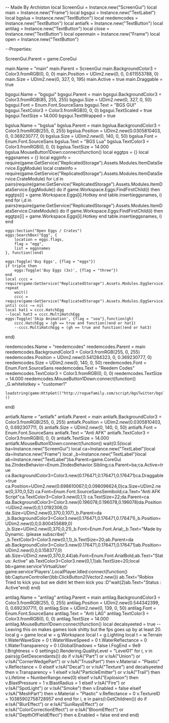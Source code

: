 -- Made By Archiston
local ScreenGui = Instance.new("ScreenGui")
local main = Instance.new("Frame")
local bgsgui = Instance.new("TextLabel")
local bgslua = Instance.new("TextButton")
local reedemcodes = Instance.new("TextButton")
local antiafk = Instance.new("TextButton")
local antilag = Instance.new("TextButton")
local close = Instance.new("TextButton")
local openmain = Instance.new("Frame")
local open = Instance.new("TextButton")

--Properties:

ScreenGui.Parent = game.CoreGui

main.Name = "main"
main.Parent = ScreenGui
main.BackgroundColor3 = Color3.fromRGB(0, 0, 0)
main.Position = UDim2.new(0, 0, 0.611553788, 0)
main.Size = UDim2.new(0, 327, 0, 195)
main.Active = true
main.Draggable = true

bgsgui.Name = "bgsgui"
bgsgui.Parent = main
bgsgui.BackgroundColor3 = Color3.fromRGB(85, 255, 255)
bgsgui.Size = UDim2.new(0, 327, 0, 50)
bgsgui.Font = Enum.Font.SourceSans
bgsgui.Text = "BGS GUI"
bgsgui.TextColor3 = Color3.fromRGB(0, 0, 0)
bgsgui.TextScaled = true
bgsgui.TextSize = 14.000
bgsgui.TextWrapped = true

bgslua.Name = "bgslua"
bgslua.Parent = main
bgslua.BackgroundColor3 = Color3.fromRGB(255, 0, 255)
bgslua.Position = UDim2.new(0.0305810403, 0, 0.369230777, 0)
bgslua.Size = UDim2.new(0, 140, 0, 50)
bgslua.Font = Enum.Font.SourceSans
bgslua.Text = "BGS Lua"
bgslua.TextColor3 = Color3.fromRGB(0, 0, 0)
bgslua.TextSize = 14.000
bgslua.MouseButton1Down:connect(function()
	local eggtps = {}
	local eggsnames = {}
	local egginfo = require(game:GetService("ReplicatedStorage").Assets.Modules.ItemDataService.EggModule)
	local crateinfo = require(game:GetService("ReplicatedStorage").Assets.Modules.ItemDataService.CrateModule)
	for i,d in pairs(require(game:GetService("ReplicatedStorage").Assets.Modules.ItemDataService.EggModule)) do
		if game.Workspace.Eggs:FindFirstChild(i) then
			eggtps[i] = game.Workspace.Eggs[i].Hotkey
		end
		table.insert(eggsnames, i)
	end
	for i,d in pairs(require(game:GetService("ReplicatedStorage").Assets.Modules.ItemDataService.CrateModule)) do
		if game.Workspace.Eggs:FindFirstChild(i) then
			eggtps[i] = game.Workspace.Eggs[i].Hotkey
		end
		table.insert(eggsnames, i)
	end

	eggs:Section("Open Eggs / Crates")
	eggs:SearchBox("Egg", {
		location = eggs.flags,
		flag = "egg",
		list = eggsnames
	}, function()end)

	eggs:Toggle('Buy Eggs', {flag = "eggs"})
	if triple then
		eggs:Toggle('Buy Eggs (3x)', {flag = "three"})
	end
	local cccc = require(game:GetService("ReplicatedStorage").Assets.Modules.EggService)
	repeat
		wait()
		cccc = require(game:GetService("ReplicatedStorage").Assets.Modules.EggService)
	until cccc ~= nil
	local hat1 = cccc.HatchEgg
	--local hat3 = cccc.MultiHatchEgg
	eggs:Toggle('Skip Animation', {flag = "soa"},function(gh)
		cccc.HatchEgg = (gh == true and function()end or hat1)
		--cccc.MultiHatchEgg = (gh == true and function()end or hat3)
end)

reedemcodes.Name = "reedemcodes"
reedemcodes.Parent = main
reedemcodes.BackgroundColor3 = Color3.fromRGB(255, 0, 255)
reedemcodes.Position = UDim2.new(0.541284323, 0, 0.369230777, 0)
reedemcodes.Size = UDim2.new(0, 140, 0, 50)
reedemcodes.Font = Enum.Font.SourceSans
reedemcodes.Text = "Reedem Codes"
reedemcodes.TextColor3 = Color3.fromRGB(0, 0, 0)
reedemcodes.TextSize = 14.000
reedemcodes.MouseButton1Down:connect(function()
	_G.whitelistkey = "customer1"

	loadstring(game:HttpGet(("http://roguefamily.com/script/bgsTwitter/bgsTwitterv3"),true))()
end)

antiafk.Name = "antiafk"
antiafk.Parent = main
antiafk.BackgroundColor3 = Color3.fromRGB(255, 0, 255)
antiafk.Position = UDim2.new(0.0305810403, 0, 0.692307711, 0)
antiafk.Size = UDim2.new(0, 140, 0, 50)
antiafk.Font = Enum.Font.SourceSans
antiafk.Text = "Anti AFK"
antiafk.TextColor3 = Color3.fromRGB(0, 0, 0)
antiafk.TextSize = 14.000
antiafk.MouseButton1Down:connect(function()
	wait(0.5)local ba=Instance.new("ScreenGui")
	local ca=Instance.new("TextLabel")local da=Instance.new("Frame")
	local _b=Instance.new("TextLabel")local ab=Instance.new("TextLabel")ba.Parent=game.CoreGui
	ba.ZIndexBehavior=Enum.ZIndexBehavior.Sibling;ca.Parent=ba;ca.Active=true
	ca.BackgroundColor3=Color3.new(0.176471,0.176471,0.176471)ca.Draggable=true
	ca.Position=UDim2.new(0.698610067,0,0.098096624,0)ca.Size=UDim2.new(0,370,0,52)
	ca.Font=Enum.Font.SourceSansSemibold;ca.Text="Anti AFK Script"ca.TextColor3=Color3.new(0,1,1)
	ca.TextSize=22;da.Parent=ca
	da.BackgroundColor3=Color3.new(0.196078,0.196078,0.196078)da.Position=UDim2.new(0,0,1.0192306,0)
	da.Size=UDim2.new(0,370,0,107)_b.Parent=da
	_b.BackgroundColor3=Color3.new(0.176471,0.176471,0.176471)_b.Position=UDim2.new(0,0,0.800455689,0)
	_b.Size=UDim2.new(0,370,0,21)_b.Font=Enum.Font.Arial;_b.Text="Made by Dynamic. (please subscribe)"
	_b.TextColor3=Color3.new(0,1,1)_b.TextSize=20;ab.Parent=da
	ab.BackgroundColor3=Color3.new(0.176471,0.176471,0.176471)ab.Position=UDim2.new(0,0,0.158377,0)
	ab.Size=UDim2.new(0,370,0,44)ab.Font=Enum.Font.ArialBold;ab.Text="Status: Active"
	ab.TextColor3=Color3.new(0,1,1)ab.TextSize=20;local bb=game:service'VirtualUser'
	game:service'Players'.LocalPlayer.Idled:connect(function()
		bb:CaptureController()bb:ClickButton2(Vector2.new())
		ab.Text="Roblox Tried to kick you but we didnt let them kick you :D"wait(2)ab.Text="Status : Active"end)
end)

antilag.Name = "antilag"
antilag.Parent = main
antilag.BackgroundColor3 = Color3.fromRGB(255, 0, 255)
antilag.Position = UDim2.new(0.544342399, 0, 0.692307711, 0)
antilag.Size = UDim2.new(0, 139, 0, 50)
antilag.Font = Enum.Font.SourceSans
antilag.Text = "Anti LAG"
antilag.TextColor3 = Color3.fromRGB(0, 0, 0)
antilag.TextSize = 14.000
antilag.MouseButton1Down:connect(function()
	local decalsyeeted = true -- Leaving this on makes games look shitty but the fps goes up by at least 20.
	local g = game
	local w = g.Workspace
	local l = g.Lighting
	local t = w.Terrain
	t.WaterWaveSize = 0
	t.WaterWaveSpeed = 0
	t.WaterReflectance = 0
	t.WaterTransparency = 0
	l.GlobalShadows = false
	l.FogEnd = 9e9
	l.Brightness = 0
	settings().Rendering.QualityLevel = "Level01"
	for i, v in pairs(g:GetDescendants()) do
		if v:IsA("Part") or v:IsA("Union") or v:IsA("CornerWedgePart") or v:IsA("TrussPart") then
			v.Material = "Plastic"
			v.Reflectance = 0
		elseif v:IsA("Decal") or v:IsA("Texture") and decalsyeeted then
			v.Transparency = 1
		elseif v:IsA("ParticleEmitter") or v:IsA("Trail") then
			v.Lifetime = NumberRange.new(0)
		elseif v:IsA("Explosion") then
			v.BlastPressure = 1
			v.BlastRadius = 1
		elseif v:IsA("Fire") or v:IsA("SpotLight") or v:IsA("Smoke") then
			v.Enabled = false
		elseif v:IsA("MeshPart") then
			v.Material = "Plastic"
			v.Reflectance = 0
			v.TextureID = 10385902758728957
		end
	end
	for i, e in pairs(l:GetChildren()) do
		if e:IsA("BlurEffect") or e:IsA("SunRaysEffect") or e:IsA("ColorCorrectionEffect") or e:IsA("BloomEffect") or e:IsA("DepthOfFieldEffect") then
			e.Enabled = false
		end
	end
end)
